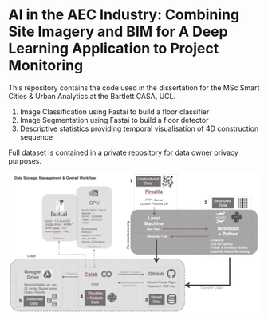# AI in the AEC Industry: Combining Site Imagery and BIM for A Deep Learning Application to Project Monitoring

This repository contains the code used in the dissertation for the MSc Smart Cities & Urban Analytics at the Bartlett CASA, UCL. 
1. Image Classification using Fastai to build a floor classifier
2. Image Segmentation using Fastai to build a floor detector
3. Descriptive statistics providing temporal visualisation of 4D construction sequence

Full dataset is contained in a private repository for data owner privacy purposes. 


![GitHub Logo](/Workflow.png)

